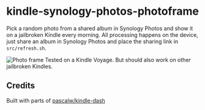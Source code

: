 # kindle-synology-photos-photoframe
Pick a random photo from a shared album in Synology Photos and show it on a jailbroken Kindle every morning.
All processing happens on the device, just share an album in Synology Photos and place the sharing link in `src/refresh.sh`.

![Photo frame](https://i.imgur.com/qbGQfbO.png)
Tested on a Kindle Voyage. But should also work on other jailbroken Kindles.


## Credits
Built with parts of [pascalw/kindle-dash](https://github.com/pascalw/kindle-dash)
